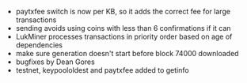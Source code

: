 * paytxfee switch is now per KB, so it adds the correct fee for large transactions
* sending avoids using coins with less than 6 confirmations if it can
* LukMiner processes transactions in priority order based on age of dependencies
* make sure generation doesn't start before block 74000 downloaded
* bugfixes by Dean Gores
* testnet, keypoololdest and paytxfee added to getinfo
